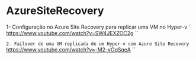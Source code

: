 # AzureSiteRecovery

1- Configuração no Azure Site Recovery para replicar uma VM no Hyper-v
` https://www.youtube.com/watch?v=SW4JEXZOC2g ``


`2- Failover de uma VM replicada de um Hyper-v com Azure Site Recovery
` https://www.youtube.com/watch?v=-M2-vOqSqeA ``
